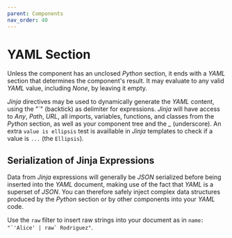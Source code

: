 ```yaml
---
parent: Components
nav_order: 40
---
```


# YAML Section
Unless the component has an unclosed *Python* section, it ends with a *YAML*
section that determines the component's result. It may evaluate to any valid
*YAML* value, including *None*, by leaving it empty.

*Jinja* directives may be used to dynamically generate the *YAML* content,
using the "\`" (backtick) as delimiter for expressions. *Jinja* will have
access to *Any*, *Path*, *URL*, all imports, variables, functions, and classes
from the *Python* section, as well as your component tree and the *_*
(underscore). An extra `value is ellipsis` test is availlable in *Jinja*
templates to check if a value is `...` (the `Ellipsis`).

## Serialization of Jinja Expressions
Data from *Jinja* expressions will generally be *JSON* serialized before being
inserted into the *YAML* document, making use of the fact that *YAML* is a
superset of *JSON*. You can therefore safely inject complex data structures
produced by the *Python* section or by other components into your *YAML* code.

Use the `raw` filter to insert raw strings into your document as in ``name:
"`'Alice' | raw` Rodriguez"``.

